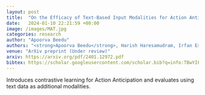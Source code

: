 ```yaml
---
layout: post
title:  "On the Efficacy of Text-Based Input Modalities for Action Anticipation"
date:   2024-01-10 22:21:59 +00:00
image: /images/MAT.jpg
categories: research
author: "Apoorva Beedu"
authors: "<strong>Apoorva Beedu</strong>, Harish Haresamudram, Irfan Essa"
venue: "ArXiv preprint (Under review)"
arxiv: https://arxiv.org/pdf/2401.12972.pdf
bibtex: https://scholar.googleusercontent.com/scholar.bib?q=info:TBwYIFMm2ZgJ:scholar.google.com/&output=citation&scisdr=ClHSV9rtEI3y5l-gUK4:AFWwaeYAAAAAZuumSK5_TkaW61ZLF8pwp66hKqc&scisig=AFWwaeYAAAAAZuumSEg9dlaoUMV5-CgM097dWag&scisf=4&ct=citation&cd=-1&hl=en
---
```

Introduces contrastive learning for Action Anticipation and evaluates using text data as additional modalities.